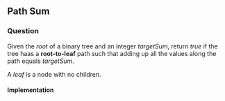 ## Path Sum

### Question

Given the *root* of a binary tree and an integer *targetSum*, return *true* if the tree haas a **root-to-leaf** path such that adding up all the values along the path equals *targetSum*.

A *leaf* is a node with no children.

#### Implementation
